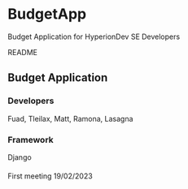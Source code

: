 # BudgetApp
Budget Application for HyperionDev SE Developers

README 

## Budget Application

### Developers
Fuad, Tleilax, Matt, Ramona, Lasagna

### Framework
Django

####
First meeting 19/02/2023






